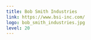 ```yaml
---
title: Bob Smith Industries
link: https://www.bsi-inc.com/
logo: bob_smith_industries.jpg
level: 20
---
```

